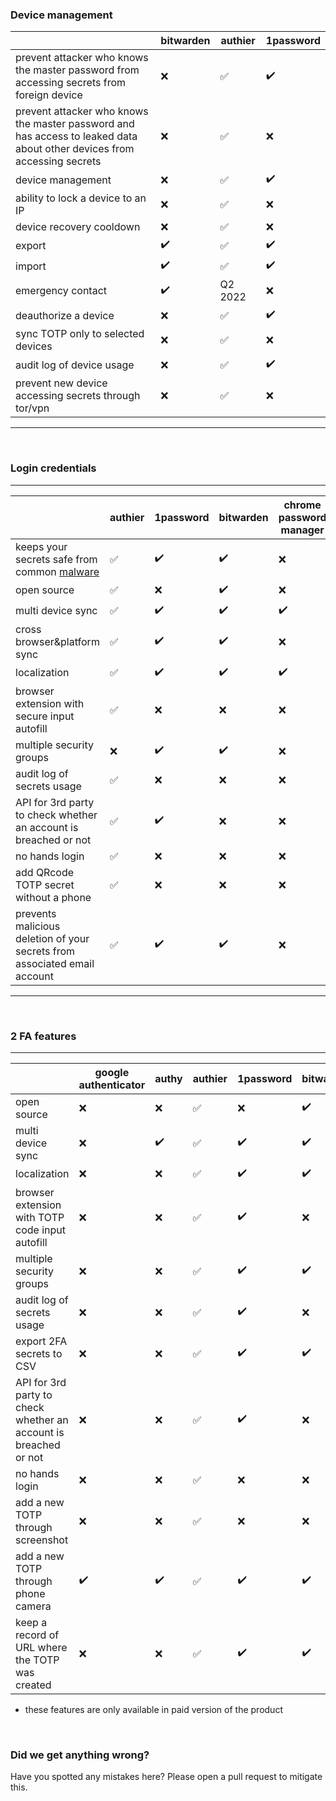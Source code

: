 ### Device management

|                                                                                                                         | bitwarden | authier | 1password |
| ----------------------------------------------------------------------------------------------------------------------- | --------- | ------- | --------- |
| prevent attacker who knows the master password from accessing secrets from foreign device                               | ❌        | ✅      | ✔️        |
| prevent attacker who knows the master password and has access to leaked data about other devices from accessing secrets | ❌        | ✅      | ❌        |
| device management                                                                                                       | ❌        | ✅      | ✔️        |
| ability to lock a device to an IP                                                                                       | ❌        | ✅      | ❌        |
| device recovery cooldown                                                                                                | ❌        | ✅      | ❌        |
| export                                                                                                                  | ✔️        | ✅      | ✔️        |
| import                                                                                                                  | ✔️        | ✅      | ✔️        |
| emergency contact                                                                                                       | ✔️        | Q2 2022 | ❌        |
| deauthorize a device                                                                                                    | ❌        | ✅      | ✔️        |
| sync TOTP only to selected devices                                                                                      | ❌        | ✅      | ❌        |
| audit log of device usage                                                                                               | ❌        | ✅      | ✔️        |
| prevent new device accessing secrets through tor/vpn                                                                    | ❌        | ✅      | ❌        |

---

&nbsp;

### Login credentials

---

|                                                                                                                                                                  | authier | 1password | bitwarden | chrome password manager | roboform |
| ---------------------------------------------------------------------------------------------------------------------------------------------------------------- | ------- | --------- | --------- | ----------------------- | -------- |
| keeps your secrets safe from common [malware](https://www.bleepingcomputer.com/news/security/redline-malware-shows-why-passwords-shouldnt-be-saved-in-browsers/) | ✅      | ✔️        | ✔️        | ❌                      | ✔️       |
| open source                                                                                                                                                      | ✅      | ❌        | ✔️        | ❌                      | ❌       |
| multi device sync                                                                                                                                                | ✅      | ✔️        | ✔️        | ✔️                      | ✔️ \*    |
| cross browser&platform sync                                                                                                                                      | ✅      | ✔️        | ✔️        | ❌                      | ✔️       |
| localization                                                                                                                                                     | ✅      | ✔️        | ✔️        | ✔️                      | ✔️       |
| browser extension with secure input autofill                                                                                                                     | ✅      | ❌        | ❌        | ❌                      | ✔️       |
| multiple security groups                                                                                                                                         | ❌      | ✔️        | ✔️        | ❌                      | ❌       |
| audit log of secrets usage                                                                                                                                       | ✅      | ❌        | ❌        | ❌                      | ❌       |
| API for 3rd party to check whether an account is breached or not                                                                                                 | ✅      | ✔️        | ❌        | ❌                      | ❌       |
| no hands login                                                                                                                                                   | ✅      | ❌        | ❌        | ❌                      | ❌       |
| add QRcode TOTP secret without a phone                                                                                                                           | ✅      | ❌        | ❌        | ❌                      | ❌       |
| prevents malicious deletion of your secrets from associated email account                                                                                        | ✅      | ✔️        | ✔️        | ❌                      | ❌       |

---

&nbsp;

### 2 FA features

---

|                                                                  | google authenticator | authy | authier | 1password | bitwarden | roboform |
| ---------------------------------------------------------------- | -------------------- | ----- | ------- | --------- | --------- | -------- |
| open source                                                      | ❌                   | ❌    | ✅      | ❌        | ✔️        | ❌       |
| multi device sync                                                | ❌                   | ✔️    | ✅      | ✔️        | ✔️        | ✔️ \*    |
| localization                                                     | ❌                   | ❌    | ✅      | ✔️        | ✔️        | ✔️       |
| browser extension with TOTP code input autofill                  | ❌                   | ❌    | ✅      | ✔️        | ❌        | ✔️       |
| multiple security groups                                         | ❌                   | ❌    | ✅      | ✔️        | ✔️        | ✔️       |
| audit log of secrets usage                                       | ❌                   | ❌    | ✅      | ✔️        | ❌        | ✔️       |
| export 2FA secrets to CSV                                        | ❌                   | ❌    | ✅      | ✔️        | ✔️        | ✔️       |
| API for 3rd party to check whether an account is breached or not | ❌                   | ❌    | ✅      | ✔️        | ❌        | ✔️       |
| no hands login                                                   | ❌                   | ❌    | ✅      | ❌        | ❌        | ✔️       |
| add a new TOTP through screenshot                                | ❌                   | ❌    | ✅      | ❌        | ❌        | ❌       |
| add a new TOTP through phone camera                              | ✔️                   | ✔️    | ✅      | ✔️        | ✔️        | ✔️       |
| keep a record of URL where the TOTP was created                  | ❌                   | ❌    | ✅      | ✔️        | ✔️        | ✔️       |

- these features are only available in paid version of the product

&nbsp;&nbsp;
&nbsp;

### Did we get anything wrong?

Have you spotted any mistakes here? Please open a pull request to mitigate this.
